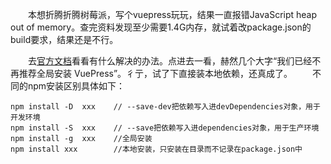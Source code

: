 　　本想折腾折腾树莓派，写个vuepress玩玩，结果一直报错JavaScript heap out of memory。查完资料发现至少需要1.4G内存，就试着改package.json的build要求，结果还是不行。


<!--more-->


　　去[官方文档][1]看看有什么解决的办法。点进去一看，赫然几个大字“我们已经不再推荐全局安装 VuePress”。彳亍，试了下直接装本地依赖，还真成了。
　　不同的npm安装区别具体如下：
```linux
npm install -D  xxx    // --save-dev把依赖写入进devDependencies对象，用于开发环境
npm install -S  xxx    // --save把依赖写入进dependencies对象，用于生产环境
npm install -g  xxx    //全局安装
npm install xxx        //本地安装，只安装在目录而不记录在package.json中
```



  [1]: https://vuepress.vuejs.org/zh/guide/getting-started.html
